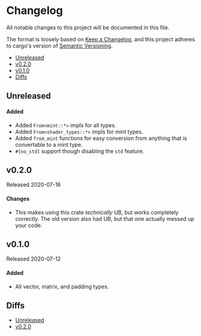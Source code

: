 # Changelog

All notable changes to this project will be documented in this file.

The format is loosely based on [Keep a Changelog](https://keepachangelog.com/en/1.0.0/),
and this project adheres to cargo's version of [Semantic Versioning](https://semver.org/spec/v2.0.0.html).

- [Unreleased](#unreleased)
- [v0.2.0](#v020)
- [v0.1.0](#v010)
- [Diffs](#diffs)

## Unreleased

#### Added
- Added `From<mint::*>` impls for all types.
- Added `From<shader_types::*>` impls for mint types.
- Added `from_mint` functions for easy conversion from anything that is convertable to a mint type.
- `#[no_std]` support though disabling the `std` feature.

## v0.2.0

Released 2020-07-16

#### Changes
- This makes using this crate _technically_ UB, but works completely correctly.
  The old version also had UB, but that one actually messed up your code.

## v0.1.0

Released 2020-07-12

#### Added
- All vector, matrix, and padding types.

## Diffs

- [Unreleased](https://github.com/BVE-Reborn/crate-name/compare/v0.2.0...HEAD)
- [v0.2.0](https://github.com/BVE-Reborn/crate-name/compare/v0.1.0...v0.2.0)
